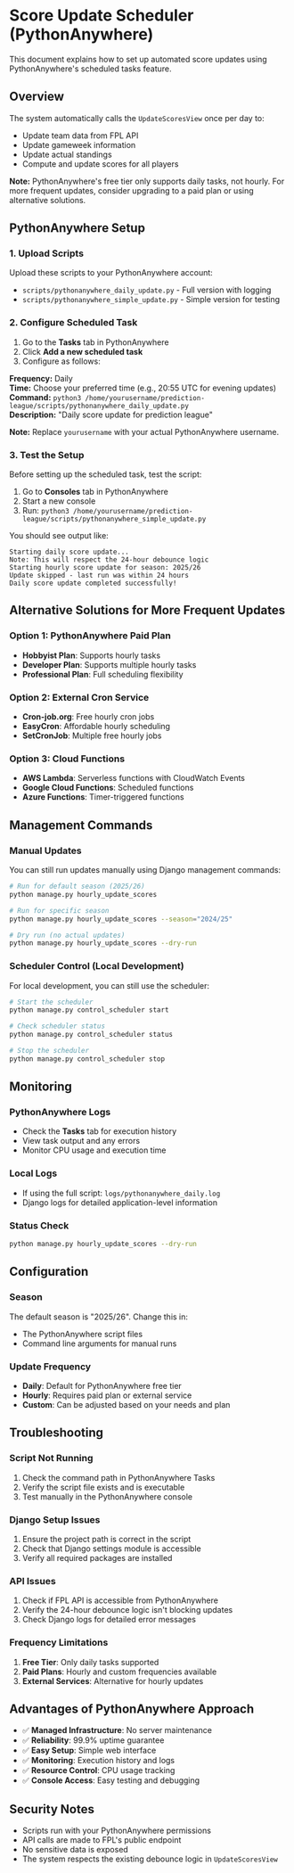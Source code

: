 # Score Update Scheduler (PythonAnywhere)

This document explains how to set up automated score updates using PythonAnywhere's scheduled tasks feature.

## Overview

The system automatically calls the `UpdateScoresView` once per day to:
- Update team data from FPL API
- Update gameweek information
- Update actual standings
- Compute and update scores for all players

**Note:** PythonAnywhere's free tier only supports daily tasks, not hourly. For more frequent updates, consider upgrading to a paid plan or using alternative solutions.

## PythonAnywhere Setup

### 1. Upload Scripts
Upload these scripts to your PythonAnywhere account:
- `scripts/pythonanywhere_daily_update.py` - Full version with logging
- `scripts/pythonanywhere_simple_update.py` - Simple version for testing

### 2. Configure Scheduled Task

1. Go to the **Tasks** tab in PythonAnywhere
2. Click **Add a new scheduled task**
3. Configure as follows:

**Frequency:** Daily  
**Time:** Choose your preferred time (e.g., 20:55 UTC for evening updates)  
**Command:** `python3 /home/yourusername/prediction-league/scripts/pythonanywhere_daily_update.py`  
**Description:** "Daily score update for prediction league"

**Note:** Replace `yourusername` with your actual PythonAnywhere username.

### 3. Test the Setup

Before setting up the scheduled task, test the script:

1. Go to **Consoles** tab in PythonAnywhere
2. Start a new console
3. Run: `python3 /home/yourusername/prediction-league/scripts/pythonanywhere_simple_update.py`

You should see output like:
```
Starting daily score update...
Note: This will respect the 24-hour debounce logic
Starting hourly score update for season: 2025/26
Update skipped - last run was within 24 hours
Daily score update completed successfully!
```

## Alternative Solutions for More Frequent Updates

### Option 1: PythonAnywhere Paid Plan
- **Hobbyist Plan**: Supports hourly tasks
- **Developer Plan**: Supports multiple hourly tasks
- **Professional Plan**: Full scheduling flexibility

### Option 2: External Cron Service
- **Cron-job.org**: Free hourly cron jobs
- **EasyCron**: Affordable hourly scheduling
- **SetCronJob**: Multiple free hourly jobs

### Option 3: Cloud Functions
- **AWS Lambda**: Serverless functions with CloudWatch Events
- **Google Cloud Functions**: Scheduled functions
- **Azure Functions**: Timer-triggered functions

## Management Commands

### Manual Updates
You can still run updates manually using Django management commands:

```bash
# Run for default season (2025/26)
python manage.py hourly_update_scores

# Run for specific season
python manage.py hourly_update_scores --season="2024/25"

# Dry run (no actual updates)
python manage.py hourly_update_scores --dry-run
```

### Scheduler Control (Local Development)
For local development, you can still use the scheduler:

```bash
# Start the scheduler
python manage.py control_scheduler start

# Check scheduler status
python manage.py control_scheduler status

# Stop the scheduler
python manage.py control_scheduler stop
```

## Monitoring

### PythonAnywhere Logs
- Check the **Tasks** tab for execution history
- View task output and any errors
- Monitor CPU usage and execution time

### Local Logs
- If using the full script: `logs/pythonanywhere_daily.log`
- Django logs for detailed application-level information

### Status Check
```bash
python manage.py hourly_update_scores --dry-run
```

## Configuration

### Season
The default season is "2025/26". Change this in:
- The PythonAnywhere script files
- Command line arguments for manual runs

### Update Frequency
- **Daily**: Default for PythonAnywhere free tier
- **Hourly**: Requires paid plan or external service
- **Custom**: Can be adjusted based on your needs and plan

## Troubleshooting

### Script Not Running
1. Check the command path in PythonAnywhere Tasks
2. Verify the script file exists and is executable
3. Test manually in the PythonAnywhere console

### Django Setup Issues
1. Ensure the project path is correct in the script
2. Check that Django settings module is accessible
3. Verify all required packages are installed

### API Issues
1. Check if FPL API is accessible from PythonAnywhere
2. Verify the 24-hour debounce logic isn't blocking updates
3. Check Django logs for detailed error messages

### Frequency Limitations
1. **Free Tier**: Only daily tasks supported
2. **Paid Plans**: Hourly and custom frequencies available
3. **External Services**: Alternative for hourly updates

## Advantages of PythonAnywhere Approach

- ✅ **Managed Infrastructure**: No server maintenance
- ✅ **Reliability**: 99.9% uptime guarantee
- ✅ **Easy Setup**: Simple web interface
- ✅ **Monitoring**: Execution history and logs
- ✅ **Resource Control**: CPU usage tracking
- ✅ **Console Access**: Easy testing and debugging

## Security Notes

- Scripts run with your PythonAnywhere permissions
- API calls are made to FPL's public endpoint
- No sensitive data is exposed
- The system respects the existing debounce logic in `UpdateScoresView`

